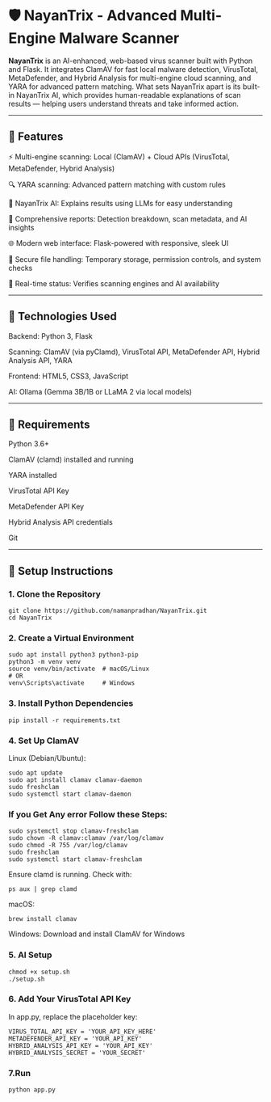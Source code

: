 # 🛡️ NayanTrix - Advanced Multi-Engine Malware Scanner

**NayanTrix** is an AI-enhanced, web-based virus scanner built with Python and Flask. It integrates ClamAV for fast local malware detection, VirusTotal, MetaDefender, and Hybrid Analysis for multi-engine cloud scanning, and YARA for advanced pattern matching. What sets NayanTrix apart is its built-in NayanTrix AI, which provides human-readable explanations of scan results — helping users understand threats and take informed action.

---

## 🚀 Features

⚡ Multi-engine scanning: Local (ClamAV) + Cloud APIs (VirusTotal, MetaDefender, Hybrid Analysis)

🔍 YARA scanning: Advanced pattern matching with custom rules

🧠 NayanTrix AI: Explains results using LLMs for easy understanding

📄 Comprehensive reports: Detection breakdown, scan metadata, and AI insights

🌐 Modern web interface: Flask-powered with responsive, sleek UI

🔐 Secure file handling: Temporary storage, permission controls, and system checks

🧪 Real-time status: Verifies scanning engines and AI availability



---

## 🧱 Technologies Used

Backend: Python 3, Flask

Scanning: ClamAV (via pyClamd), VirusTotal API, MetaDefender API, Hybrid Analysis API, YARA

Frontend: HTML5, CSS3, JavaScript

AI: Ollama (Gemma 3B/1B or LLaMA 2 via local models)



---

## 🧰 Requirements

Python 3.6+

ClamAV (clamd) installed and running

YARA installed

VirusTotal API Key

MetaDefender API Key

Hybrid Analysis API credentials

Git


---

## 🧪 Setup Instructions

### 1. Clone the Repository

```
git clone https://github.com/namanpradhan/NayanTrix.git
cd NayanTrix 

```
### 2. Create a Virtual Environment
```
sudo apt install python3 python3-pip
python3 -m venv venv
source venv/bin/activate  # macOS/Linux
# OR
venv\Scripts\activate     # Windows
```
### 3. Install Python Dependencies
```
pip install -r requirements.txt
```
### 4. Set Up ClamAV

Linux (Debian/Ubuntu):
```
sudo apt update
sudo apt install clamav clamav-daemon
sudo freshclam
sudo systemctl start clamav-daemon
```
### If you Get Any error Follow these Steps: 
```
sudo systemctl stop clamav-freshclam
sudo chown -R clamav:clamav /var/log/clamav
sudo chmod -R 755 /var/log/clamav
sudo freshclam
sudo systemctl start clamav-freshclam
```
Ensure clamd is running. Check with:
```
ps aux | grep clamd
```
macOS:
```
brew install clamav
```

Windows:
Download and install ClamAV for Windows


### 5. AI Setup 

```
chmod +x setup.sh
./setup.sh
```
### 6. Add Your VirusTotal API Key

In app.py, replace the placeholder key:
```
VIRUS_TOTAL_API_KEY = 'YOUR_API_KEY_HERE'
METADEFENDER_API_KEY = 'YOUR_API_KEY'
HYBRID_ANALYSIS_API_KEY = 'YOUR_API_KEY'
HYBRID_ANALYSIS_SECRET = 'YOUR_SECRET'

```
### 7.Run
```
python app.py 
```
